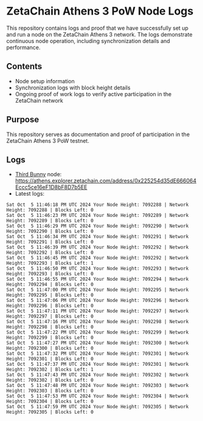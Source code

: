 # ZetaChain Athens 3 PoW Node Logs
This repository contains logs and proof that we have successfully set up and run a node on the ZetaChain Athens 3 network. The logs demonstrate continuous node operation, including synchronization details and performance.

## Contents
- Node setup information
- Synchronization logs with block height details
- Ongoing proof of work logs to verify active participation in the ZetaChain network

## Purpose
This repository serves as documentation and proof of participation in the ZetaChain Athens 3 PoW testnet.

## Logs

- [Third Bunny](https://thirdbunny.xyz/) node: https://athens.explorer.zetachain.com/address/0x225254d35dE666064Eccc5ce16eF1D8bF8D7b5EE
- Latest logs:
```
Sat Oct  5 11:46:18 PM UTC 2024 Your Node Height: 7092288 | Network Height: 7092288 | Blocks Left: 0
Sat Oct  5 11:46:23 PM UTC 2024 Your Node Height: 7092289 | Network Height: 7092289 | Blocks Left: 0
Sat Oct  5 11:46:29 PM UTC 2024 Your Node Height: 7092290 | Network Height: 7092290 | Blocks Left: 0
Sat Oct  5 11:46:34 PM UTC 2024 Your Node Height: 7092291 | Network Height: 7092291 | Blocks Left: 0
Sat Oct  5 11:46:39 PM UTC 2024 Your Node Height: 7092292 | Network Height: 7092292 | Blocks Left: 0
Sat Oct  5 11:46:45 PM UTC 2024 Your Node Height: 7092292 | Network Height: 7092293 | Blocks Left: 1
Sat Oct  5 11:46:50 PM UTC 2024 Your Node Height: 7092293 | Network Height: 7092293 | Blocks Left: 0
Sat Oct  5 11:46:55 PM UTC 2024 Your Node Height: 7092294 | Network Height: 7092294 | Blocks Left: 0
Sat Oct  5 11:47:00 PM UTC 2024 Your Node Height: 7092295 | Network Height: 7092295 | Blocks Left: 0
Sat Oct  5 11:47:06 PM UTC 2024 Your Node Height: 7092296 | Network Height: 7092296 | Blocks Left: 0
Sat Oct  5 11:47:11 PM UTC 2024 Your Node Height: 7092297 | Network Height: 7092297 | Blocks Left: 0
Sat Oct  5 11:47:16 PM UTC 2024 Your Node Height: 7092298 | Network Height: 7092298 | Blocks Left: 0
Sat Oct  5 11:47:22 PM UTC 2024 Your Node Height: 7092299 | Network Height: 7092299 | Blocks Left: 0
Sat Oct  5 11:47:27 PM UTC 2024 Your Node Height: 7092300 | Network Height: 7092300 | Blocks Left: 0
Sat Oct  5 11:47:32 PM UTC 2024 Your Node Height: 7092301 | Network Height: 7092301 | Blocks Left: 0
Sat Oct  5 11:47:37 PM UTC 2024 Your Node Height: 7092301 | Network Height: 7092302 | Blocks Left: 1
Sat Oct  5 11:47:43 PM UTC 2024 Your Node Height: 7092302 | Network Height: 7092302 | Blocks Left: 0
Sat Oct  5 11:47:48 PM UTC 2024 Your Node Height: 7092303 | Network Height: 7092303 | Blocks Left: 0
Sat Oct  5 11:47:53 PM UTC 2024 Your Node Height: 7092304 | Network Height: 7092304 | Blocks Left: 0
Sat Oct  5 11:47:59 PM UTC 2024 Your Node Height: 7092305 | Network Height: 7092305 | Blocks Left: 0
```
